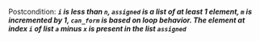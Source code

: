 Postcondition: ***`i` is less than `n`, `assigned` is a list of at least 1 element, `m` is incremented by 1, `can_form` is based on loop behavior. The element at index `i` of list `a` minus `x` is present in the list `assigned`***